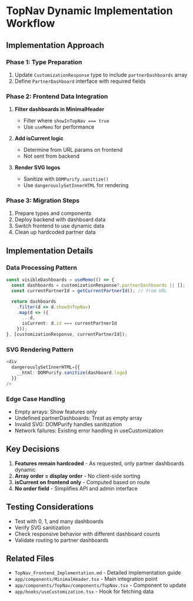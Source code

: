 # TopNav Dynamic Implementation Workflow

## Implementation Approach

### Phase 1: Type Preparation
1. Update `CustomizationResponse` type to include `partnerDashboards` array
2. Define `PartnerDashboard` interface with required fields

### Phase 2: Frontend Data Integration
1. **Filter dashboards in MinimalHeader**
   - Filter where `showInTopNav === true`
   - Use `useMemo` for performance

2. **Add isCurrent logic**
   - Determine from URL params on frontend
   - Not sent from backend

3. **Render SVG logos**
   - Sanitize with `DOMPurify.sanitize()`
   - Use `dangerouslySetInnerHTML` for rendering

### Phase 3: Migration Steps
1. Prepare types and components
2. Deploy backend with dashboard data
3. Switch frontend to use dynamic data
4. Clean up hardcoded partner data

## Implementation Details

### Data Processing Pattern
```typescript
const visibleDashboards = useMemo(() => {
  const dashboards = customizationResponse?.partnerDashboards || [];
  const currentPartnerId = getCurrentPartnerId(); // from URL

  return dashboards
    .filter(d => d.showInTopNav)
    .map(d => ({
      ...d,
      isCurrent: d.id === currentPartnerId
    }));
}, [customizationResponse, currentPartnerId]);
```

### SVG Rendering Pattern
```typescript
<div
  dangerouslySetInnerHTML={{
    __html: DOMPurify.sanitize(dashboard.logo)
  }}
/>
```

### Edge Case Handling
- Empty arrays: Show features only
- Undefined partnerDashboards: Treat as empty array
- Invalid SVG: DOMPurify handles sanitization
- Network failures: Existing error handling in useCustomization

## Key Decisions

1. **Features remain hardcoded** - As requested, only partner dashboards dynamic
2. **Array order = display order** - No client-side sorting
3. **isCurrent on frontend only** - Computed based on route
4. **No order field** - Simplifies API and admin interface

## Testing Considerations
- Test with 0, 1, and many dashboards
- Verify SVG sanitization
- Check responsive behavior with different dashboard counts
- Validate routing to partner dashboards

## Related Files
- `TopNav_Frontend_Implementation.md` - Detailed implementation guide
- `app/components/MinimalHeader.tsx` - Main integration point
- `app/components/TopNav/components/TopNav.tsx` - Component to update
- `app/hooks/useCustomization.tsx` - Hook for fetching data